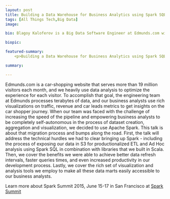 ```yaml
---
layout: post
title: Building a Data Warehouse for Business Analytics using Spark SQL - Spark Summit 2015
tags: [All Things Tech,Big Data]
image: 

bio: Blagoy Kaloferov is a Big Data Software Engineer at Edmunds.com with experience in devising reliable services that process very large quantities of structured and unstructured data and creating a toolset to make analyzing this data very simple. He is currently pushing the boundaries on Big Data interactive applications with Apache Spark. He is passionate about architecting solutions that are powerful, yet as simple and quick as possible for end users.

biopic: 

featured-summary:
    <p>Building a Data Warehouse for Business Analytics using Spark SQL - Spark Summit 2015</p>

summary:

---
```


Edmunds.com is a car-shopping website that serves more than 19 million visitors each month, and we heavily use data analysis to optimize the experience for each visitor. To accomplish that goal, the engineering team at Edmunds processes terabytes of data, and our business analysts use rich visualizations on traffic, revenue and car leads metrics to get insights on the car shopper journey. When our team was faced with the challenge of increasing the speed of the pipeline and empowering business analysts to be completely self-autonomous in the process of dataset creation, aggregation and visualization, we decided to use Apache Spark. This talk is about that migration process and bumps along the road. First, the talk will address the technical hurdles we had to clear bringing up Spark - including the process of exposing our data in S3 for productionalized ETL and Ad Hoc analysis using Spark SQL in combination with libraries that we built in Scala. Then, we cover the benefits we were able to achieve better data refresh intervals, faster queries times, and even increased productivity in our development process. Lastly, we cover the rich set of visualization and analysis tools we employ to make all these data marts easily accessible to our business analysts.

Learn more about Spark Summit 2015, June 15-17 in San Francisco at [Spark Summit](https://spark-summit.org/)


